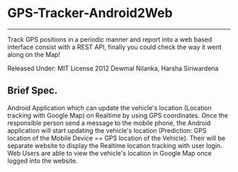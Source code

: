 GPS-Tracker-Android2Web
=======================
---------------------
Track GPS positions in a periodic manner and report into a web based interface consist with a REST API, finally you could check the way it went along on the Map!

Released Under: MIT License 2012 Dewmal Nilanka, Harsha Siriwardena

Brief Spec.
-----------

Android Application which can update the vehicle's location (Location tracking with Google Map) on Realtime by using GPS coordinates. 
Once the responsible person send a message to the mobile phone, the Android application will start updating the vehicle's location (Prediction: GPS location of the Mobile Device == GPS location of the Vehicle).
Their will be separate website to display the Realtime location tracking with user login. Web Users are able to view the vehicle's location in Google Map once logged into the website.
